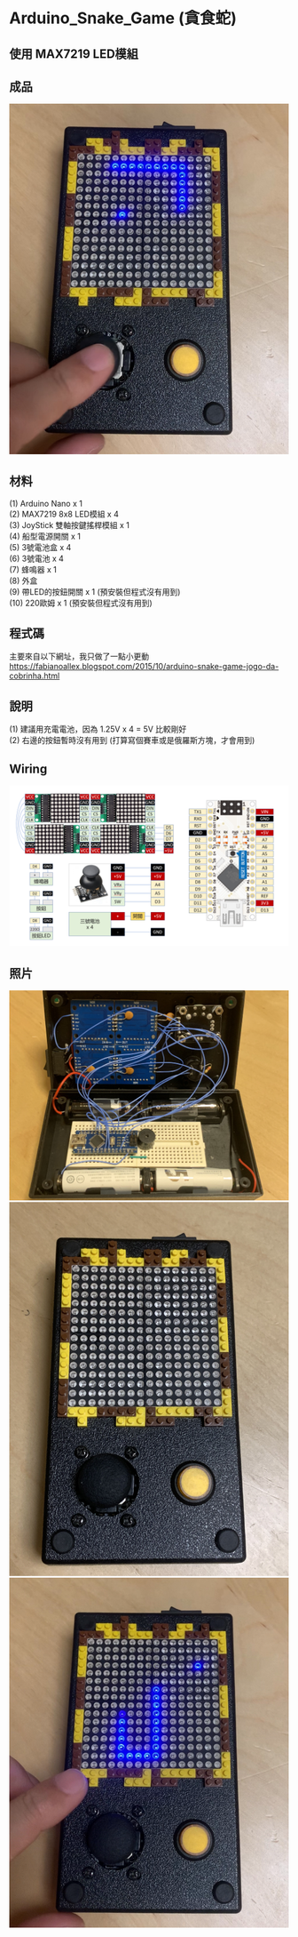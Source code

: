 # Arduino_Snake_Game (貪食蛇)  
## 使用 MAX7219 LED模組  
## 成品  
![image](https://github.com/Chihhao/Arduino_Snake_Game/blob/main/image/3.png)  
## 材料  
(1) Arduino Nano x 1  
(2) MAX7219 8x8 LED模組 x 4  
(3) JoyStick 雙軸按鍵搖桿模組 x 1  
(4) 船型電源開關 x 1  
(5) 3號電池盒 x 4  
(6) 3號電池 x 4  
(7) 蜂鳴器 x 1  
(8) 外盒  
(9) 帶LED的按鈕開關 x 1 (預安裝但程式沒有用到)  
(10) 220歐姆 x 1  (預安裝但程式沒有用到)  

## 程式碼 
主要來自以下網址，我只做了一點小更動  
https://fabianoallex.blogspot.com/2015/10/arduino-snake-game-jogo-da-cobrinha.html  

## 說明  
(1) 建議用充電電池，因為 1.25V x 4 = 5V 比較剛好  
(2) 右邊的按鈕暫時沒有用到 (打算寫個賽車或是俄羅斯方塊，才會用到)  

## Wiring  
![image](https://github.com/Chihhao/Arduino_Snake_Game/blob/main/image/wiring.png)  

## 照片  
![image](https://github.com/Chihhao/Arduino_Snake_Game/blob/main/image/2.jpg)  
![image](https://github.com/Chihhao/Arduino_Snake_Game/blob/main/image/1.jpg)  
![image](https://github.com/Chihhao/Arduino_Snake_Game/blob/main/image/4.png)  
